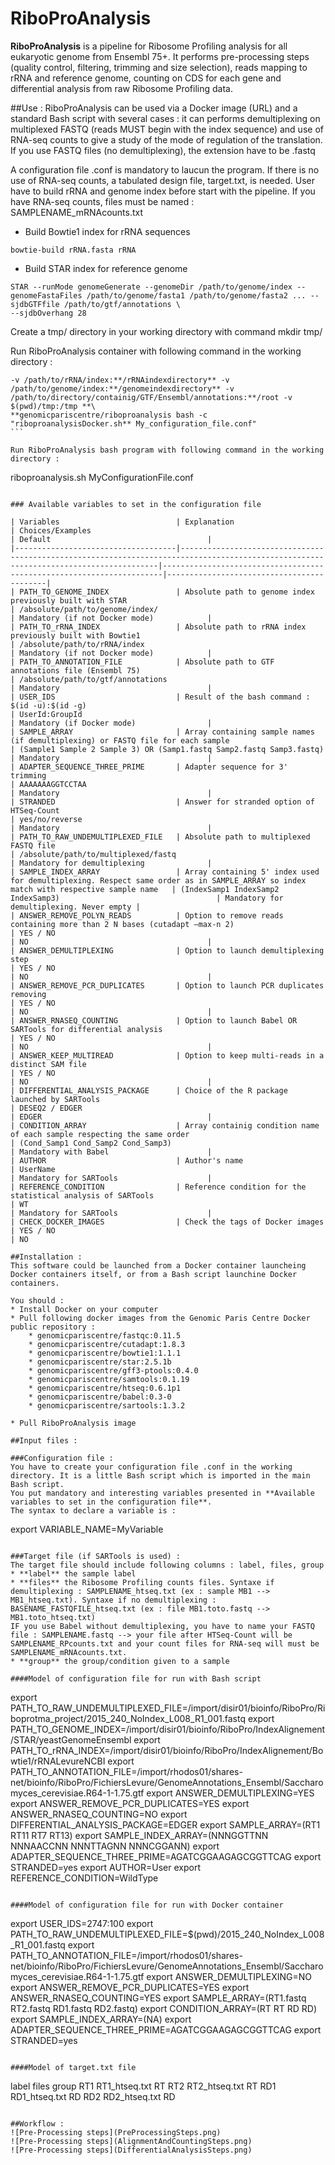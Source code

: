RiboProAnalysis
===============

**RiboProAnalysis** is a pipeline for Ribosome Profiling analysis for all eukaryotic genome from Ensembl 75+. 
It performs pre-processing steps (quality control, filtering, trimming and size selection), reads mapping to rRNA and reference genome, counting on CDS for each gene and
differential analysis from raw Ribosome Profiling data.

##Use :
RiboProAnalysis can be used via a Docker image (URL) and a standard Bash script with several cases : it can performs demultiplexing on multiplexed FASTQ (reads MUST begin with the index sequence) and
use of RNA-seq counts to give a study of the mode of regulation of the translation.
If you use FASTQ files (no demultiplexing), the extension have to be .fastq

A configuration file .conf is mandatory to laucun the program. If there is no use of RNA-seq counts, a tabulated design file, target.txt, is needed.
User have to build rRNA and genome index before start with the pipeline.
If you have RNA-seq counts, files must be named : SAMPLENAME_mRNAcounts.txt

* Build Bowtie1 index for rRNA sequences
```
bowtie-build rRNA.fasta rRNA
```
* Build STAR index for reference genome
```
STAR --runMode genomeGenerate --genomeDir /path/to/genome/index --genomeFastaFiles /path/to/genome/fasta1 /path/to/genome/fasta2 ... --sjdbGTFfile /path/to/gtf/annotations \
--sjdbOverhang 28
```

Create a tmp/ directory in your working directory with command mkdir tmp/
 
Run RiboProAnalysis container with following command in the working directory :
````**docker run --rm --privileged --name ribopro -v /var/run/docker.sock:/var/run/docker.sock -v $(pwd):/home -w /home** \
-v /path/to/rRNA/index:**/rRNAindexdirectory** -v /path/to/genome/index:**/genomeindexdirectory** -v /path/to/directory/containig/GTF/Ensembl/annotations:**/root -v $(pwd)/tmp:/tmp **\
**genomicpariscentre/riboproanalysis bash -c "riboproanalysisDocker.sh** My_configuration_file.conf"
```

Run RiboProAnalysis bash program with following command in the working directory :
````
riboproanalysis.sh MyConfigurationFile.conf
```

### Available variables to set in the configuration file

| Variables                          | Explanation                                                                                                                           | Choices/Examples                                                     | Default                                   |
|------------------------------------|---------------------------------------------------------------------------------------------------------------------------------------|----------------------------------------------------------------------|-------------------------------------------|
| PATH_TO_GENOME_INDEX               | Absolute path to genome index previously built with STAR                                                                              | /absolute/path/to/genome/index/                                      | Mandatory (if not Docker mode)            |
| PATH_TO_rRNA_INDEX                 | Absolute path to rRNA index previously built with Bowtie1                                                                             | /absolute/path/to/rRNA/index                                         | Mandatory (if not Docker mode)            |
| PATH_TO_ANNOTATION_FILE            | Absolute path to GTF annotations file (Ensembl 75)                                                                                    | /absolute/path/to/gtf/annotations                                    | Mandatory                                 |
| USER_IDS                           | Result of the bash command : $(id -u):$(id -g)                                                                                        | UserId:GroupId                                                       | Mandatory (if Docker mode)                |
| SAMPLE_ARRAY                       | Array containing sample names (if demultiplexing) or FASTQ file for each sample                                                       | (Sample1 Sample 2 Sample 3) OR (Samp1.fastq Samp2.fastq Samp3.fastq) | Mandatory                                 |
| ADAPTER_SEQUENCE_THREE_PRIME       | Adapter sequence for 3' trimming                                                                                                      | AAAAAAAGGTCCTAA                                                      | Mandatory                                 |
| STRANDED                           | Answer for stranded option of HTSeq-Count                                                                                             | yes/no/reverse                                                       | Mandatory                                 |
| PATH_TO_RAW_UNDEMULTIPLEXED_FILE   | Absolute path to multiplexed FASTQ file                                                                                               | /absolute/path/to/multiplexed/fastq                                  | Mandatory for demultiplexing              |
| SAMPLE_INDEX_ARRAY                 | Array containing 5' index used for demultiplexing. Respect same order as in SAMPLE_ARRAY so index match with respective sample name   | (IndexSamp1 IndexSamp2 IndexSamp3)                                   | Mandatory for demultiplexing. Never empty |
| ANSWER_REMOVE_POLYN_READS          | Option to remove reads containing more than 2 N bases (cutadapt –max-n 2)                                                             | YES / NO                                                             | NO                                        |
| ANSWER_DEMULTIPLEXING              | Option to launch demultiplexing step                                                                                                  | YES / NO                                                             | NO                                        |
| ANSWER_REMOVE_PCR_DUPLICATES       | Option to launch PCR duplicates removing                                                                                              | YES / NO                                                             | NO                                        |
| ANSWER_RNASEQ_COUNTING             | Option to launch Babel OR SARTools for differential analysis                                                                          | YES / NO                                                             | NO                                        |
| ANSWER_KEEP_MULTIREAD              | Option to keep multi-reads in a distinct SAM file                                                                                     | YES / NO                                                             | NO                                        |
| DIFFERENTIAL_ANALYSIS_PACKAGE      | Choice of the R package launched by SARTools                                                                                          | DESEQ2 / EDGER                                                       | EDGER                                     |
| CONDITION_ARRAY                    | Array containig condition name of each sample respecting the same order                                                               | (Cond_Samp1 Cond_Samp2 Cond_Samp3)                                   | Mandatory with Babel                      |
| AUTHOR                             | Author's name                                                                                                                         | UserName                                                             | Mandatory for SARTools                    |
| REFERENCE_CONDITION                | Reference condition for the statistical analysis of SARTools                                                                          | WT                                                                   | Mandatory for SARTools                    |
| CHECK_DOCKER_IMAGES				 | Check the tags of Docker images																										 | YES / NO																| NO

##Installation :
This software could be launched from a Docker container launcheing Docker containers itself, or from a Bash script launchine Docker containers.

You should :
* Install Docker on your computer
* Pull following docker images from the Genomic Paris Centre Docker public repository : 
	* genomicpariscentre/fastqc:0.11.5
	* genomicpariscentre/cutadapt:1.8.3
	* genomicpariscentre/bowtie1:1.1.1
	* genomicpariscentre/star:2.5.1b
	* genomicpariscentre/gff3-ptools:0.4.0
	* genomicpariscentre/samtools:0.1.19
	* genomicpariscentre/htseq:0.6.1p1
	* genomicpariscentre/babel:0.3-0
	* genomicpariscentre/sartools:1.3.2

* Pull RiboProAnalysis image

##Input files :

###Configuration file :
You have to create your configuration file .conf in the working directory. It is a little Bash script which is imported in the main Bash script.
You put mandatory and interesting variables presented in **Available variables to set in the configuration file**.
The syntax to declare a variable is :
```
export VARIABLE_NAME=MyVariable
```

###Target file (if SARTools is used) :
The target file should include following columns : label, files, group
* **label** the sample label
* **files** the Ribosome Profiling counts files. Syntaxe if demultiplexing : SAMPLENAME_htseq.txt (ex : sample MB1 --> MB1_htseq.txt). Syntaxe if no demultiplexing : BASENAME_FASTQFILE_htseq.txt (ex : file MB1.toto.fastq --> MB1.toto_htseq.txt)
IF you use Babel without demultiplexing, you have to name your FASTQ file : SAMPLENAME.fastq --> your file after HTSeq-Count will be SAMPLENAME_RPcounts.txt and your count files for RNA-seq will must be SAMPLENAME_mRNAcounts.txt.
* **group** the group/condition given to a sample

####Model of configuration file for run with Bash script
```
export PATH_TO_RAW_UNDEMULTIPLEXED_FILE=/import/disir01/bioinfo/RiboPro/Riboprotma_project/2015_240_NoIndex_L008_R1_001.fastq
export PATH_TO_GENOME_INDEX=/import/disir01/bioinfo/RiboPro/IndexAlignement/STAR/yeastGenomeEnsembl
export PATH_TO_rRNA_INDEX=/import/disir01/bioinfo/RiboPro/IndexAlignement/Bowtie1/rRNALevureNCBI
export PATH_TO_ANNOTATION_FILE=/import/rhodos01/shares-net/bioinfo/RiboPro/FichiersLevure/GenomeAnnotations_Ensembl/Saccharomyces_cerevisiae.R64-1-1.75.gtf
export ANSWER_DEMULTIPLEXING=YES
export ANSWER_REMOVE_PCR_DUPLICATES=YES
export ANSWER_RNASEQ_COUNTING=NO
export DIFFERENTIAL_ANALYSIS_PACKAGE=EDGER
export SAMPLE_ARRAY=(RT1 RT11 RT7 RT13)
export SAMPLE_INDEX_ARRAY=(NNNGGTTNN NNNAACCNN NNNTTAGNN NNNCGGANN)
export ADAPTER_SEQUENCE_THREE_PRIME=AGATCGGAAGAGCGGTTCAG
export STRANDED=yes
export AUTHOR=User
export REFERENCE_CONDITION=WildType
```

####Model of configuration file for run with Docker container
```
export USER_IDS=2747:100
export PATH_TO_RAW_UNDEMULTIPLEXED_FILE=$(pwd)/2015_240_NoIndex_L008_R1_001.fastq
export PATH_TO_ANNOTATION_FILE=/import/rhodos01/shares-net/bioinfo/RiboPro/FichiersLevure/GenomeAnnotations_Ensembl/Saccharomyces_cerevisiae.R64-1-1.75.gtf
export ANSWER_DEMULTIPLEXING=NO
export ANSWER_REMOVE_PCR_DUPLICATES=YES
export ANSWER_RNASEQ_COUNTING=YES
export SAMPLE_ARRAY=(RT1.fastq RT2.fastq RD1.fastq RD2.fastq)
export CONDITION_ARRAY=(RT RT RD RD)
export SAMPLE_INDEX_ARRAY=(NA)
export ADAPTER_SEQUENCE_THREE_PRIME=AGATCGGAAGAGCGGTTCAG
export STRANDED=yes
```

####Model of target.txt file
```
label	files	group
RT1	RT1_htseq.txt	RT
RT2	RT2_htseq.txt	RT
RD1	RD1_htseq.txt	RD
RD2	RD2_htseq.txt	RD
```

##Workflow :
![Pre-Processing steps](PreProcessingSteps.png)
![Pre-Processing steps](AlignmentAndCountingSteps.png)
![Pre-Processing steps](DifferentialAnalysisSteps.png)
